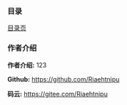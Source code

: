 

### 目录
[目录页](_sidebar.md)



### 作者介绍
**作者介绍:** 123

**Github:** https://github.com/Riaehtnipu

**码云:** https://gitee.com/Riaehtnipu

